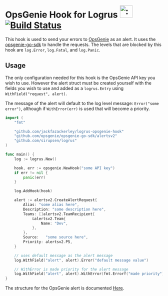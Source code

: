 # OpsGenie Hook for Logrus <img src="http://i.imgur.com/hTeVwmJ.png" width="40" height="40" alt=":walrus:" class="emoji" title=":walrus:" />&nbsp;[![Build Status](https://travis-ci.org/JackFazackerley/logrus-opsgenie-hook.svg?branch=master)](https://travis-ci.org/JackFazackerley/logrus-opsgenie-hook)

This hook is used to send your errors to [OpsGenie](https://www.opsgenie.com/) as an alert. It uses the [opsgenie-go-sdk](https://github.com/opsgenie/opsgenie-go-sdk) to handle the requests. The levels that are blocked by this hook are `log.Error`, `log.Fatal`, and `log.Panic`.

## Usage

The only configuration needed for this hook is the OpsGenie API key you wish to use. However the alert struct must be created yourself with the fields you wish to use and added as a `logrus.Entry` using `WithField("request", alert)`.

The message of the alert will default to the log level message: `Error("some error")`, although if `WithError(err)` is used that will become a priority.

```go
import (
    "fmt"

    "github.com/jackfazackerley/logrus-opsgenie-hook"
    "github.com/opsgenie/opsgenie-go-sdk/alertsv2"
    "github.com/sirupsen/logrus"
)

func main() {
    log := logrus.New()

    hook, err := opsgenie.NewHook("some API key")
    if err != nil {
        panic(err)
    }

    log.AddHook(hook)

    alert := alertsv2.CreateAlertRequest{
        Alias: "some alias here",
        Description: "some description here",
        Teams: []alertsv2.TeamRecipient{
            &alertsv2.Team{
                Name: "Dev",
            },
        },
        Source:   "some source here",
        Priority: alertsv2.P5,
    }

    // uses default message as the alert message
    log.WithField("alert", alert).Error("default message value")

    // WithError is made priority for the alert message
    log.WithField("alert", alert).WithError(fmt.Errorf("made priority")).Error("default message value")
}
```

The structure for the OpsGenie alert is documented [Here](https://godoc.org/github.com/opsgenie/opsgenie-go-sdk/alertsv2#CreateAlertRequest).